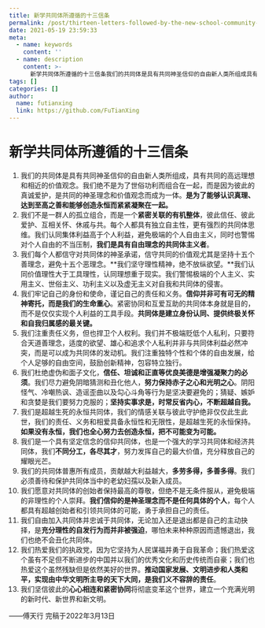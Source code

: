 ```yaml
---
title: 新学共同体所遵循的十三信条
permalink: /post/thirteen-letters-followed-by-the-new-school-community-zvn26q.html
date: 2021-05-19 23:59:33
meta:
  - name: keywords
    content: ''
  - name: description
    content: >-
      新学共同体所遵循的十三信条我们的共同体是具有共同神圣信仰的自由新人类所组成具有共同的高远理想和相近的价值观念。我们绝不是为了世俗功利而组合在一起而是因为彼此的真诚爱护是共同的神圣理念和价值观念而成为一体。是为了能够认识真理达到至高之善和能够创造永恒而紧紧凝聚在一起。我们不是一群人的孤立组合而是一个紧密关联的有机整体彼此信任彼此爱护互相关怀休戚与共。每个人都具有独立自主性更有强烈的共同体思维。我们认同集体利益高于个人利益避免极端的个人自由主义同时也警惕对个人自由的不当压制我们是具有自由理念的共同体主义者。我
tags: []
categories: []
author:
  name: futianxing
  link: https://github.com/FuTianXing
---
```


# 新学共同体所遵循的十三信条

1. 我们的共同体是具有共同神圣信仰的自由新人类所组成，具有共同的高远理想和相近的价值观念。我们绝不是为了世俗功利而组合在一起，而是因为彼此的真诚爱护，是共同的神圣理念和价值观念而成为一体。**是为了能够认识真理、达到至高之善和能够创造永恒而紧紧凝聚在一起。**
2. 我们不是一群人的孤立组合，而是一个**紧密关联的有机整体**，彼此信任、彼此爱护、互相关怀、休戚与共。每个人都具有独立自主性，更有强烈的共同体思维。我们认同集体利益高于个人利益，避免极端的个人自由主义，同时也警惕对个人自由的不当压制，**我们是具有自由理念的共同体主义者**。
3. 我们每个人都信守对共同体的神圣承诺，信守共同的价值观尤其是坚持十五个善理念，避免十五个恶理念。**我们坚守理性精神，绝不放纵欲望。**我们认同价值理性大于工具理性，认同理想重于现实。我们警惕极端的个人主义、实用主义、世俗主义、功利主义以及虚无主义对自我和共同体的侵害。
4. 我们牢记自己的身份和使命，谨记自己的责任和义务。**信仰并非可有可无的精神寄托，而是我们的生命重心**。紧密协同和互爱互助的共同体本身就是目的，而不是仅仅实现个人利益的工具手段。**共同体是建立身份认同、提供终极关怀和自我归属感的最关键。**
5. 我们注重责任义务，但也捍卫个人权利。我们并不极端贬低个人私利，只要符合天道善理念，适度的欲望、雄心和追求个人私利并非与共同体利益必然冲突，而是可以成为共同体的发动机。我们注重独特个性和个体的自由发展，给个人足够的自由空间，鼓励创新精神，包容特立独行。
6. 我们杜绝虚伪和面子文化，**信任、坦诚和正直等优良美德是增强凝聚力的必须**。我们尽力避免阴暗猜测和丑化他人，**努力保持赤子之心和光明之心**。阴阳怪气、冷嘲热讽、造谣歪曲以及勾心斗角等行为是坚决要避免的；猜疑、嫉妒和贪婪是我们要努力克服的；**坚持实事求是，时常反省内心，不断超越自我。**
7. 我们是超越生死的永恒共同体，我们的情感关联与彼此守护绝非仅仅此生此世，我们的责任、义务和相爱具备永恒性和无限性，是超越生死的永恒保持。**如果没有永恒，我们也全心努力去创造永恒，把不可能变为可能。**
8. 我们是一个具有坚定信念的信仰共同体，也是一个强大的学习共同体和经济共同体，我们**不同分工，各尽其才**，努力发挥自己的最大价值，充分释放自己的耀眼光芒。
9. 我们的共同体普惠所有成员，贡献越大利益越大，**多劳多得，多善多得**。我们必须善待和保护共同体当中的老幼妇孺以及新入成员。
10. 我们愿意对共同体的创始者保持最高的尊敬，但绝不是无条件服从，避免极端的非理性的个人崇拜。**我们信仰的是神圣理念而不是任何具体的个人**，每个人都具有超越创始者和引领共同体的可能，勇于承担自己的责任。
11. 我们自由加入共同体并忠诚于共同体，无论加入还是退出都是自己的主动抉择，是**充分理性的自发行为而并非被强迫**，哪怕未来种种原因而遗憾退出，我们也绝不会丑化共同体。
12. 我们热爱我们的执政党，因为它坚持为人民谋福并勇于自我革命；我们热爱这个虽有不足但不断进步的中国并以我们的优秀文化和历史传统而自豪；我们也热爱这个虽然残缺但是依然美好的世界。**推动国家发展、文明进步和人类和平，实现由中华文明所主导的天下大同，是我们义不容辞的责任**。
13. 我们坚信彼此的**心心相连和紧密协同**将彻底变革这个世界，建立一个充满光明的新时代、新世界和新文明。

——傅天行 完稿于2022年3月13日

‍
